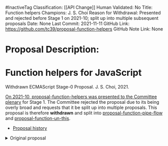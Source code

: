 #InactiveTag
Classification: [[API Change]]
Human Validated: No
Title: Function helpers
Champions: J. S. Choi
Reason for Withdrawal: Presented and rejected before Stage 1 on 2021-10; split up into multiple subsequent proposals
Date: None
Last Commit: 2021-11-11
GitHub Link: https://github.com/tc39/proposal-function-helpers
GitHub Note Link: None

# Proposal Description:
# Function helpers for JavaScript
Withdrawn ECMAScript Stage-0 Proposal. J. S. Choi, 2021.

[On 2021-10, proposal-function-helpers was presented to the Committee
plenary][2021-10] for Stage 1. The Committee rejected the proposal due to its
being overly broad and requests that it be split up into multiple proposals.
This proposal is therefore **withdrawn** and split into
[proposal-function-pipe-flow][] and [proposal-function-un-this][].

[2021-10]: https://github.com/tc39-transfer/proposal-function-helpers/issues/17#issuecomment-953814353
[proposal-function-pipe-flow]: https://github.com/js-choi/proposal-function-pipe-flow
[proposal-function-un-this]: https://github.com/js-choi/proposal-function-un-this

* [Proposal history][HISTORY.md]

[HISTORY.md]: https://github.com/js-choi/proposal-function-helpers/blob/main/HISTORY.md

<details>

<summary>Original proposal</summary>

Several useful, common helper functions are defined, downloaded, and used a lot.
We should standardize at least some of them.
This proposal is seeking Committee consensus for Stage 1:
that standardizing at least some Function helpers is “worth investigating”.
It is not seeking to standardize every imaginable helper function:
just a selected few frequently used functions.
Choosing which functions to standardize would be bikeshedding for Stage 2.
Alternatively, the Committee could request that this proposal
be split up into multiple proposals.

These convenience functions are simple,
and they can be reimplemented easily in userspace.
So why standardize them? Because:

1. These helper functions are commonly used and universally useful.
   Each function is frequently downloaded from NPM,
   despite their being easily reimplementable.
   This is to be expected:
   after all, every JavaScript developer needs to manipulate callbacks,
   but they often do not wish to write the utilities themselves.
2. Standardization would improve developer ergonomics.
   If we find ourselves needing these functions in a REPL or script,
   instead of having to download an external package
   or pasting in a definition into our own code,
   we can simply destructure the `Function` object.
3. Standardization would improve code clarity.
   There would be one standard name for each of these functions,
   rather than various names from various libraries
   that refer to the same thing.

Unlike new syntax, standardized helper functions are relatively lightweight ways
to improve the experience of all developers.
These helper functions are well-trodden cowpaths,
each of which deserves consideration for standardization.

The following functions are only possibilities.
Choosing which functions to standardize would be bikeshedding for Stage 2.

## Function.flow
The `Function.flow` static method creates a new function by combining several callbacks.

```js
Function.flow(...fns);

const { flow } = Function;

const f = flow(f0, f1, f2);
f(5, 7); // f2(f1(f0(5, 7))).

const g = flow(g0);
g(5, 7); // g0(5, 7).

const h = flow();
h(5, 7); // 5.
```

The following real-world examples originally used [lodash.flow][].

```js
// From gatsby@3.14.3/packages/gatsby-plugin-sharp/src/plugin-options.js:
flow(
  mapUserLinkHeaders(pluginData),
  applySecurityHeaders(pluginOptions),
  applyCachingHeaders(pluginData, pluginOptions),
  mapUserLinkAllPageHeaders(pluginData, pluginOptions),
  applyLinkHeaders(pluginData, pluginOptions),
  applyTransfromHeaders(pluginOptions),
  saveHeaders(pluginData)
)

// From strapi@3.6.8
// packages/strapi-admin/services/permission/permissions-manager/query-builers.js:
const transform = flow(flattenDeep, cleanupUnwantedProperties);

// From semantic-ui-react@v2.0.4/docs/static/utils/getInfoForSeeTags.js:
const getInfoForSeeTags = flow(
  _.get('docblock.tags'),
  _.filter((tag) => tag.title === 'see'),
  _.map((tag) => {
  }),
)
```

Any function created by `Function.flow`
applies its own arguments to its leftmost callback.
Then that result is applied to its next callback.
In other words, function composition occurs from left to right.

The leftmost callback may have any arity,
but any subsequent callbacks are expected to be unary.

If `Function.flow` receives no arguments, then, by default,
it will return `Function.identity` (which is defined later in this proposal).

Precedents include:
* [lodash][]: [lodash.flow][] is individually downloaded from NPM
  about [600,000 times weekly][lodash.flow]
* [fp-ts][]: `import { flow } from 'fp-ts/function';`
* [Ramda][]: `import { pipe } from 'ramda/src/pipe';`
* [RxJS][]: `import { pipe } from 'rxjs';`

[lodash.flow]: https://www.npmjs.com/package/lodash.flow

## Function.flowAsync
The `Function.flowAsync` static method creates a new function
by combining several potentially async callbacks;
the created function will always return a promise.

```js
Function.flowAsync(...fns);

const { flowAsync } = Function;

// (...args) => Promise.resolve(x).then(f0).then(f1).then(f2).
flowAsync(f0, f1, f2);

const f = flowAsync(f0, f1, f2);
await f(5, 7); // await f2(await f1(await f0(5, 7))).

const g = flowAsync(g0);
await g(5, 7); // await g0(5, 7).

const h = flowAsync();
await h(5, 7); // await 5.
```

Any function created by `Function.flowAsync`
applies its own arguments to its leftmost callback.
Then that result is `await`ed before being applied to its next callback.
In other words, async function composition occurs from left to right.

The leftmost callback may have any arity,
but any subsequent callbacks are expected to be unary.

If `Function.flowAsync` receives no arguments, then, by default,
it will return `Promise.resolve`.

The name “flow” comes from lodash.flow.
(The name compose would be confusing with other languages’ RTL function composition.)

## Function.pipe
The `Function.pipe` static method applies a sequence
of callbacks to a given input value, returning the final callback’s result.

```js
Function.pipe(input, ...fns);

const { pipe } = Function;

// f2(f1(f0(5))).
pipe(5, f0, f1, f2);

// 5.
pipe(5);

// undefined.
pipe();
```

The following real-world examples originally used [fp-ts][]’s `pipe` function.

```js
// From @gripeless/pico@1.0.1/source/inline.ts:
return pipe(
  download(absoluteURL),
  mapRej(downloadErrorToDetailedError),
  chainFluture(responseToBlob),
  chainFluture(blobToDataURL),
  mapFluture(dataURL => `url(${dataURL})`)
)

// From StoplightIO Prism v4.5.0 packages/http/src/validator/validators/body.ts:
return pipe(
  specs,
  A.findFirst(spec => !!typeIs(mediaType, [spec.mediaType])),
  O.alt(() => A.head(specs)),
  O.map(content => ({ mediaType, content }))
);
```

The first callback is applied to `input`,
then the second callback is applied to the first callback’s result,
and so forth.
In other words, function piping occurs from left to right.

Each callback is expected to be a unary function.

If `Function.pipe` receives only one argument, then it will return `input` by default.\
If `Function.pipe` receives no arguments, then it will return `undefined`.

Precedents include:
* [fp-ts][]: `import { pipe } from 'fp-ts/function';`

***

<details>
<summary>What happened to the F# pipe operator?</summary>

***

F#, Haskell, and other languages that are based on auto-curried unary functions
have a tacit-unary-function-application operator.
The pipe champion group has presented F# pipes for Stage 2 twice to TC39,
being unsuccessful both times
due to pushback from multiple other TC39 representatives’
memory performance concerns, syntax concerns about await,
and concerns about encouraging ecosystem bifurcation/forking.
(For more information, see the [pipe proposal’s HISTORY.md][pipe history].)

Given this reality, TC39 is much more likely to pass
a `Function.pipe` helper function than a similar syntactic operator.

Standardizing a helper function does not preclude
standardizing an equivalent operator later.
For example, TC39 standardized binary `**` even when `Math.pow` existed.

In the future, we might try to propose a F# pipe operator,
but we would like to try proposing `Function.pipe` first,
in an effort to bring its benefits to the wider JavaScript community
as soon as possible.

</details>

## Function.pipeAsync
The `Function.pipeAsync` static method applies a sequence
of potentially async callbacks to a given input value, returning a promise.
The promise will resolve to the final callback’s result.

```js
Function.pipeAsync(input, ...fns);

const { pipeAsync } = Function;

// Promise.resolve(5).then(f0).then(f1).then(f2).
pipeAsync(5, f0, f1, f2);

// Promise.resolve(5).
pipeAsync(5);

// Promise.resolve(undefined).
pipeAsync();
```

The input is first `await`ed.
Then the first callback is applied to `input` and then `await`ed,
then the second callback is applied to the first callback’s result then `await`ed,
and so forth.
In other words, function piping occurs from left to right.

Each callback is expected to be a unary function.

If any callback returns a promise that then rejects with an error,
then the promise returned by `Function.pipeAsync` will reject with the same error.

If `Function.pipeAsync` receives only one argument,
then it will return `Promise.resolve(input)` by default.\
If `Function.pipeAsync` receives no arguments,
then it will return `Promise.resolve(undefined)`.

## Function.constant
The `Function.constant` static method creates a new function from a constant value.
The new function will always return that value, no matter what arguments it is given.

```js
Function.constant(value);

const { constant } = Function;

const f = constant(5);
f(11, 0, 3); // 5.

const g = constant();
g(11, 0, 3); // undefined.
```

The following real-world examples originally used [lodash.constant][].

```js
// From cypress@8.6.0/packages/net-stubbing/lib/server/util.ts:
setDefaultHeader('access-control-expose-headers', constant('*'))

// From cypress@8.6.0/packages/driver/src/cypress/utils.ts:
return [fn, constant(type)]

// From Odoo v15.0 addons/pad/static/src/js/pad.js:
url.toJSON = constant(this.url);

// From ng-table@3.0.1/test/specs/settings.spec.ts:
const newSettings: = {
  filterOptions: _.mapValues(allSettings.filterOptions, constant(undefined)),
  dataOptions: _.mapValues(allSettings.dataOptions, constant(undefined)),
  groupOptions: _.mapValues(allSettings.groupOptions, constant(undefined))
};

// From Elastic Kibana v7.15.1
// src/plugins/vis_types/vislib/public/fixtures/mock_data/histogram/_slices.js.
{
  name: 0,
  size: 378611,
  aggConfig: {
    type: 'histogram',
    schema: 'segment',
    fieldFormatter: constant(String),
    params: {
      interval: 1000,
      extended_bounds: { /* … */ },
    },
  },
  /* … */
},

// From Yhat Rodeo v2.5.2 src/node/services/files.test.js:
fs.lstat.onCall(0).yields(null, {isDirectory: constant(true)});
```

Precedents include:
* [lodash][]: [lodash.constant][] is individually downloaded from NPM
  about [81,000 times weekly][lodash.constant]
* [stdlib][]: `import constantFunction from '@stdlib/utils-constant-function';`
* [fp-ts][]: `import { constant } from 'fp-ts/function';`
* [Ramda][]: `import { always } from 'ramda/src/always';`

[lodash.constant]: https://www.npmjs.com/package/lodash.constant

## Function.identity
The `Function.identity` static method always returns its first argument.

```js
Function.identity(value);

const { identity } = Function;

identity(5); // 5.
identity(); // undefined.
```

The following real-world examples originally used [lodash.identity][].

```js
// From cypress@8.6.0/packages/driver/src/cypress/runner.ts:
// “Iterates over a suite's tests (including nested suites)
// and will return as soon as the callback is true”.
const findTestInSuite = (suite, fn = identity) => {
  for (const test of suite.tests) {
    if (fn(test)) {
      return test
    } /* … */
  }
}

// From gatsby@3.14.3/packages/gatsby-plugin-sharp/src/plugin-options.js:
// “Get all non falsey values”.
return _.pickBy(options, identity)

// From gatsby@3.14.3/packages/gatsby-plugin-gatsby-cloud/src/constants.js:
export const DEFAULT_OPTIONS = {
  // “Optional transform for manipulating headers for sorting, etc”.
  transformHeaders: identity,
  /* … */
}

// From ghost@4.19.0/core/frontend/helpers/img_url.js:
// “only make paths relative if we didn't get a request for an absolute url”.
const maybeEnsureRelativePath = !absoluteUrlRequested ? ensureRelativePath : _.identity;

// From Meteor v2.5.0 tools/cordova/builder.js:
const boilerplate = new Boilerplate(CORDOVA_ARCH, manifest, {
  urlMapper: identity,
  /* … */
});
```

Precedents include:
* [lodash][]: [lodash.identity][] is individually downloaded from NPM
  about [700,000 times weekly][lodash.identity]
* [stdlib][]: `import identity from '@stdlib/utils-identity-function';`
* [fp-ts][]: `import { identity } from 'fp-ts/function';`
* [Ramda][]: `import { identity } from 'ramda/src/identity';`

[lodash.identity]: https://www.npmjs.com/package/lodash.identity

## Function.noop

The `Function.noop` static method always returns undefined.
`Function.noop` is equivalent to `() => {}`.
It is also equivalent to `constant()`.

This function is already available and frequently used from both [jQuery][] and Lodash, generally to fill a required callback argument or to disable a callback property.

```js
const { noop } = Function;
[ 0, 1 ].map(noop)
// [ undefined, undefined ].
```

The following real-world examples originally used
jQuery’s [`$.noop`][] or [lodash.noop][].

```js
// From Wordpress v5.1.11:
{ /* … */
  defaultExpandedArguments: {
    duration: 'fast',
    completeCallback: noop }
  /* … */ }

// From three@0.133.1/test/benchmark/benchmark.js:
SuiteUI.prototype.run = function() {
  this.runButton.click = noop;
  this.runButton.innerText = "Running..."
  this.suite.run({ async: true });
}

// From typeahead.js@0.11.1/src/typeahead/dataset.js:
this.cancel = function cancel() {
  canceled = true;
  that.cancel = noop;
  that.async &&
    that.trigger('asyncCanceled', query);
};

// From typeahead.js@0.11.1/src/bloodhound/bloodhound.js:
// “if max size is less than 0, provide a noop cache”.
sync = sync || noop;
async = async || noop;
sync(this.remote ? local.slice() : local);

// From typeahead.js@0.11.1/src/bloodhound/lru_cache.js:
// “if max size is less than 0, provide a noop cache”.
if (this.maxSize <= 0) {
    this.set = this.get = $.noop;
}

// From verdaccio@5.1.6/packages/middleware/src/middleware.ts:
errorReportingMiddleware(req, res, noop);

// From Odoo v15.0 addons/bus/static/src/js/services/bus_service.js:
Promise.resolve(this._audio.play()).catch(noop);

// From ClickHouse v21.10.2.15-stable website/js/docsearch.js:
if (this.$hint.length === 0) {
  this.setHint = this.getHint = this.clearHint = this.clearHintIfInvalid = noop;
}
```

Precedents include:
* [jQuery][]: [`$.noop`][]
* [lodash][]: [lodash.noop][] is individually downloaded from NPM
  about [415,600 times weekly][lodash.noop]

[`$.noop`]: https://www.npmjs.com/package/lodash.noop
[lodash.noop]: https://www.npmjs.com/package/lodash.noop

## Function.prototype.once
The `Function.prototype.once` method creates a new function
that calls the original function at most once,
no matter how much the new function is called.
```js
fn.once();

const fn = console.log.once();
fn(5); // Prints 5.
fn(5); // Does not print anything.
fn(5); // Does not print anything.

const initialize = createApplication.once();
initialize();
initialize();
// createApplication is invoked only once.
```

The following real-world example originally used [lodash.once][].

```js
// From Meteor v2.2.1:
// “Are we running Meteor from a git checkout?”
export const inCheckout = (function () {
  try { /* … */ } catch (e) { console.log(e); }
  return false;
}).once();

// From cypress@8.6.0:
cy.on('command:retry', _.after(2, (() => {
  button.remove() /* … */
}).once()))

// From Jitsi Meet v6482:
this._hangup = (() => {
 sendAnalytics(createToolbarEvent('hangup'));
 /* … */
}).once()
```

Precedents include:
* [lodash][]: [lodash.once][] is individually downloaded from NPM
  about [8,900,000 times weekly][lodash.once]
* [jQuery][]: [`.one`][]
* Node: [`eventEmitter.once`][]

[lodash.once]: https://www.npmjs.com/package/lodash.once
[`.one`]: https://api.jquery.com/one/
[`eventEmitter.once`]: https://nodejs.org/api/events.html#handling-events-only-once

## Function.prototype.debounce
The `Function.prototype.debounce` method creates a new function
that calls the original function at most once,
no matter how much the new function is called.
```js
fn.debounce(numOfMilliseconds);
```

Numerous graphical applications use `debounce`.
In this example, logging happens on keyup events from `inputEl`,
but only after the user has stopped typing for at least 250 ms:
```js
inputEl.addEventListener('keyup',
  console.log.debounce(250));
```

This method may come with options that could be bikeshedded in Stage 1.

Precedents include:
* [lodash][]: [lodash.debounce][] is individually downloaded from NPM
  about [11,400,000 times weekly][lodash.debounce]

[lodash.debounce]: https://www.npmjs.com/package/lodash.debounce

## Function.prototype.throttle
The `Function.prototype.throttle` method creates a new function that, when called,
calls the original function—but only at most once within a given length of time.
```js
fn.throttle(numOfMilliseconds);
```

Numerous graphical applications use `throttle`.
In this example, logging happens on window scroll, but no more than once every 250 ms:
```js
inputEl.addEventListener('keyup',
  console.log.throttle(250));
```

This method may come with options that could be bikeshedded in Stage 1.

Precedents include:
* [lodash][]: [lodash.throttle][] is individually downloaded from NPM
  about [3,700,000 times weekly][lodash.throttle]

[lodash.throttle]: https://www.npmjs.com/package/lodash.debounce

## Function.prototype.aside
The `Function.prototype.aside` method creates a new unary function
that applies some callback to its argument before returning the original argument.

```js
fn.aside();

const { aside } = Function;

console.log.aside(5); // Prints 5 before returning 5.

arr.map(console.log.aside).map(f);
// Prints each item from `arr` before passing them to `f`.

const data = await Promise.resolve('intro.txt')
  .then(Deno.open)
  .then(Deno.readAll)
  .then(console.log.aside())
  .then(data => new TextDecoder('utf-8').decode(data));
```

The following real-world example originally used [lodash][].aside and lodash/fp’s pipe.

```js
// From IBM/report-toolkit v0.6.1 packages/common/src/config.js:
export function filterEnabledRules(config) {
  return pipe(
    config,
    _.getOr({}, 'rules'),
    _.toPairs,
    _.reduce(
      (enabledRules, [ruleName, ruleConfig]) =>
        (_.isObject(ruleConfig) && _.get('enabled', ruleConfig)) ||
        (_.isBoolean(ruleConfig) && ruleConfig)
          ? [ruleName, ...enabledRules]
          : enabledRules,
      []
    ),
    (ruleIds => {
      debug('found %d enabled rule(s)', ruleIds.length);
    }).aside();
}
```

Precedents include:
* [lodash][]: `_.tap`
* [Ramda][]: `import { tap } from 'ramda/src/tap';`

## Function.prototype.unThis

The `Function.prototype.unThis` method creates a new function
that calls the original function, supplying its first argument
as the original function’s `this` receiver,
and supplying the rest of its arguments as the original function’s ordinary arguments.

This is useful for converting `this`-based functions
into non-`this`-based functions.

```js
fn.unThis();

const $slice = Array.prototype.slice.unThis();
$slice([ 0, 1, 2 ], 1); // [ 1, 2 ].
```

This is not a substitute for a [bind-this syntax][],
which allows developers to change the receiver of functions
without creating a wrapper function.

[bind-this syntax]: https://github.com/js-choi/proposal-bind-this

`fn.unThis()` is equivalent to\
`Function.prototype.call.bind(fn)` and to\
`Function.prototype.bind.bind(Function.prototype.call)(fn)`.

Therefore, `fn.unThis()(thisArg, ...restArgs)` is equivalent
to `fn.call(thisArg, ...restArgs)`.

The following real-world example originally used [call-bind][]
or a manually created similar function.

```js
// From chrome-devtools-frontend@1.0.934332
// node_modules/array-includes/test/implementation.js.
runTests(implementation.unThis(), t);

// From string.prototype.trimstart@1.0.4/index.js:
var bound = getPolyfill().unThis();

// From andreasgal/dom.js (84b7ab6) src/snapshot.js.
const /* … */
  join = A.join || Array.prototype.join.unThis(),
  map = A.map || Array.prototype.map.unThis(),
  push = A.push || Array.prototype.push.unThis(),
  /* … */;
```

Precedents include:
* [call-bind][]: `callBind`

[lodash]: https://lodash.com/docs/4.17.15
[stdlib]: https://github.com/stdlib-js/stdlib
[RxJS]: https://rxjs.dev
[fp-ts]: https://gcanti.github.io/fp-ts/
[Ramda]: https://ramdajs.com/
[jQuery]: https://jquery.com/
[call-bind]: https://www.npmjs.com/package/call-bind

[pipe history]: https://github.com/tc39/proposal-pipeline-operator/blob/main/HISTORY.md

</details>
